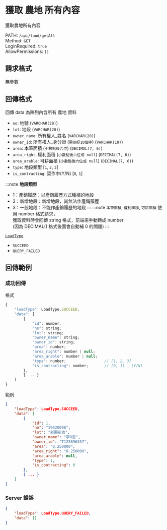 # 獲取 農地 所有內容

獲取農地所有內容

PATH: `/api/land/getAll`  
Method: `GET`  
LoginRequired: `true`  
AllowPermissions: `[]`  


## 請求格式
無參數  


## 回傳格式

回傳 data 為陣列內含所有 農地 資料  

* `no`: 地號 (`VARCHAR(20)`)
* `lot`: 地段 (`VARCHAR(20)`)
* `owner_name`: 所有權人_姓名   (`VARCHAR(20)`)
* `owner_id`: 所有權人_身分證   (`需剛好10個字`) (`VARCHAR(10)`)
* `area`: 本筆面積              (`小數點後六位`) (`DECIMAL(7, 6)`)
* `area_right`: 權利面積        (`小數點後六位或 null`) (`DECIMAL(7, 6)`)
* `area_arable`: 可耕面積       (`小數點後六位或 null`) (`DECIMAL(7, 6)`)
* `type`: 地段類型              [`1`, `2`, `3`]
* `is_contracting`: 契作中(Y/N)    [`0`, `1`]

:::note
**地段類型**
* 1：產銷履歷：以產銷履歷方式種植的地段
* 2：新增地段：新增地段，尚無法作產銷履歷
* 3：一般地段：不能作產銷履歷的地段
:::
:::note
`本筆面積`, `權利面積`, `可耕面積` 使用 number 格式請求，  
獲取資料時會回傳 string 格式，前端需手動轉成 number  
(因為 DECIMAL() 格式後面會自動補 0 的問題)
:::

[`LoadType`](../../types.md#loadtype)  
* `SUCCEED`
* `QUERY_FAILED`


## 回傳範例
### 成功回傳
格式
```js
{
    "loadType": LoadType.SUCCEED,
    "data": [
        {
            "id": number,
            "no": string;
            "lot": string;
            "owner_name": string;
            "owner_id": string;
            "area": number;
            "area_right": number | null;
            "area_arable": number | null;
            "type": number;                 // [1, 2, 3]
            "is_contracting": number;       // [0, 1]   (Y/N)
        },
        { ... }
    ]
}
```
範例
```json
{
    "loadType": LoadType.SUCCEED,
    "data": [
        {
            "id": 1,
            "no": "19620006",
            "lot": "新園新吉",
            "owner_name": "李O雲",
            "owner_id": "T125896357",
            "area": "0.250000",
            "area_right": "0.250000",
            "area_arable": null,
            "type": 1,
            "is_contracting": 0
        },
        { ... }
    ]
}
```

### Server 錯誤  
```json
{
    "loadType": LoadType.QUERY_FAILED,
    "data": []
}
```

